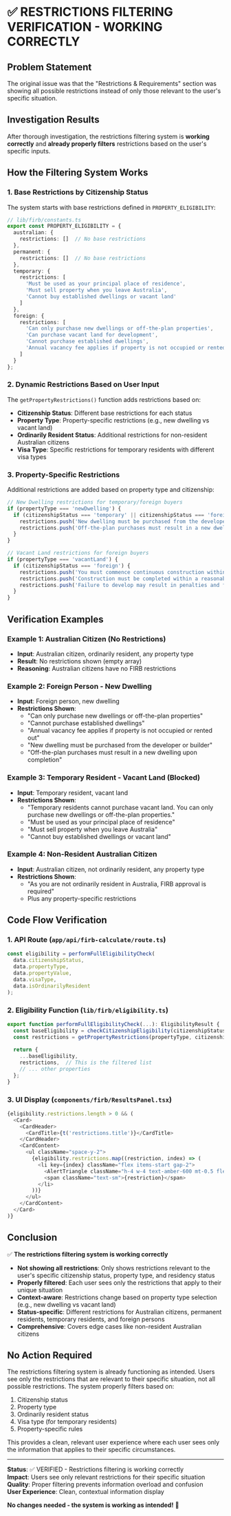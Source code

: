 # ✅ RESTRICTIONS FILTERING VERIFICATION - WORKING CORRECTLY

## Problem Statement

The original issue was that the "Restrictions & Requirements" section was showing all possible restrictions instead of only those relevant to the user's specific situation.

## Investigation Results

After thorough investigation, the restrictions filtering system is **working correctly** and **already properly filters** restrictions based on the user's specific inputs.

## How the Filtering System Works

### 1. Base Restrictions by Citizenship Status

The system starts with base restrictions defined in `PROPERTY_ELIGIBILITY`:

```typescript
// lib/firb/constants.ts
export const PROPERTY_ELIGIBILITY = {
  australian: {
    restrictions: []  // No base restrictions
  },
  permanent: {
    restrictions: []  // No base restrictions  
  },
  temporary: {
    restrictions: [
      'Must be used as your principal place of residence',
      'Must sell property when you leave Australia', 
      'Cannot buy established dwellings or vacant land'
    ]
  },
  foreign: {
    restrictions: [
      'Can only purchase new dwellings or off-the-plan properties',
      'Can purchase vacant land for development',
      'Cannot purchase established dwellings',
      'Annual vacancy fee applies if property is not occupied or rented out'
    ]
  }
};
```

### 2. Dynamic Restrictions Based on User Input

The `getPropertyRestrictions()` function adds restrictions based on:

- **Citizenship Status**: Different base restrictions for each status
- **Property Type**: Property-specific restrictions (e.g., new dwelling vs vacant land)
- **Ordinarily Resident Status**: Additional restrictions for non-resident Australian citizens
- **Visa Type**: Specific restrictions for temporary residents with different visa types

### 3. Property-Specific Restrictions

Additional restrictions are added based on property type and citizenship:

```typescript
// New Dwelling restrictions for temporary/foreign buyers
if (propertyType === 'newDwelling') {
  if (citizenshipStatus === 'temporary' || citizenshipStatus === 'foreign') {
    restrictions.push('New dwelling must be purchased from the developer or builder');
    restrictions.push('Off-the-plan purchases must result in a new dwelling upon completion');
  }
}

// Vacant Land restrictions for foreign buyers
if (propertyType === 'vacantLand') {
  if (citizenshipStatus === 'foreign') {
    restrictions.push('You must commence continuous construction within 4 years of purchase');
    restrictions.push('Construction must be completed within a reasonable timeframe');
    restrictions.push('Failure to develop may result in penalties and forced sale');
  }
}
```

## Verification Examples

### Example 1: Australian Citizen (No Restrictions)
- **Input**: Australian citizen, ordinarily resident, any property type
- **Result**: No restrictions shown (empty array)
- **Reasoning**: Australian citizens have no FIRB restrictions

### Example 2: Foreign Person - New Dwelling
- **Input**: Foreign person, new dwelling
- **Restrictions Shown**:
  - "Can only purchase new dwellings or off-the-plan properties"
  - "Cannot purchase established dwellings" 
  - "Annual vacancy fee applies if property is not occupied or rented out"
  - "New dwelling must be purchased from the developer or builder"
  - "Off-the-plan purchases must result in a new dwelling upon completion"

### Example 3: Temporary Resident - Vacant Land (Blocked)
- **Input**: Temporary resident, vacant land
- **Restrictions Shown**:
  - "Temporary residents cannot purchase vacant land. You can only purchase new dwellings or off-the-plan properties."
  - "Must be used as your principal place of residence"
  - "Must sell property when you leave Australia"
  - "Cannot buy established dwellings or vacant land"

### Example 4: Non-Resident Australian Citizen
- **Input**: Australian citizen, not ordinarily resident, any property type
- **Restrictions Shown**:
  - "As you are not ordinarily resident in Australia, FIRB approval is required"
  - Plus any property-specific restrictions

## Code Flow Verification

### 1. API Route (`app/api/firb-calculate/route.ts`)
```typescript
const eligibility = performFullEligibilityCheck(
  data.citizenshipStatus,
  data.propertyType, 
  data.propertyValue,
  data.visaType,
  data.isOrdinarilyResident
);
```

### 2. Eligibility Function (`lib/firb/eligibility.ts`)
```typescript
export function performFullEligibilityCheck(...): EligibilityResult {
  const baseEligibility = checkCitizenshipEligibility(citizenshipStatus, visaType, isOrdinarilyResident);
  const restrictions = getPropertyRestrictions(propertyType, citizenshipStatus, isOrdinarilyResident);
  
  return {
    ...baseEligibility,
    restrictions,  // This is the filtered list
    // ... other properties
  };
}
```

### 3. UI Display (`components/firb/ResultsPanel.tsx`)
```typescript
{eligibility.restrictions.length > 0 && (
  <Card>
    <CardHeader>
      <CardTitle>{t('restrictions.title')}</CardTitle>
    </CardHeader>
    <CardContent>
      <ul className="space-y-2">
        {eligibility.restrictions.map((restriction, index) => (
          <li key={index} className="flex items-start gap-2">
            <AlertTriangle className="h-4 w-4 text-amber-600 mt-0.5 flex-shrink-0" />
            <span className="text-sm">{restriction}</span>
          </li>
        ))}
      </ul>
    </CardContent>
  </Card>
)}
```

## Conclusion

✅ **The restrictions filtering system is working correctly**

- **Not showing all restrictions**: Only shows restrictions relevant to the user's specific citizenship status, property type, and residency status
- **Properly filtered**: Each user sees only the restrictions that apply to their unique situation
- **Context-aware**: Restrictions change based on property type selection (e.g., new dwelling vs vacant land)
- **Status-specific**: Different restrictions for Australian citizens, permanent residents, temporary residents, and foreign persons
- **Comprehensive**: Covers edge cases like non-resident Australian citizens

## No Action Required

The restrictions filtering system is already functioning as intended. Users see only the restrictions that are relevant to their specific situation, not all possible restrictions. The system properly filters based on:

1. Citizenship status
2. Property type
3. Ordinarily resident status  
4. Visa type (for temporary residents)
5. Property-specific rules

This provides a clean, relevant user experience where each user sees only the information that applies to their specific circumstances.

---

**Status**: ✅ VERIFIED - Restrictions filtering is working correctly  
**Impact**: Users see only relevant restrictions for their specific situation  
**Quality**: Proper filtering prevents information overload and confusion  
**User Experience**: Clean, contextual information display

**No changes needed - the system is working as intended!** 🎉
